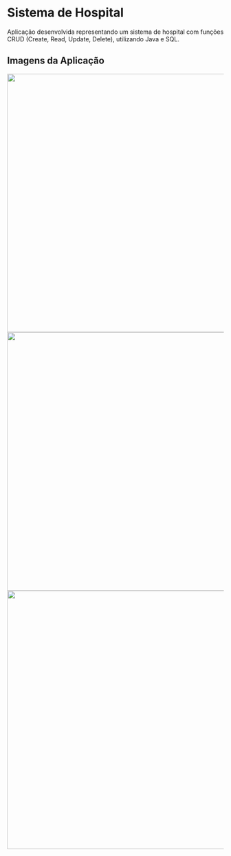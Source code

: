 # Sistema de Hospital

Aplicação desenvolvida representando um sistema de hospital com funções CRUD (Create, Read, Update, Delete), utilizando Java e SQL.

## Imagens da Aplicação

<p align="middle">
  <img src="https://user-images.githubusercontent.com/38816154/223031459-3769fb93-8650-4d18-83fa-d43dd0fcd18f.png" width="600">
  <img src="https://user-images.githubusercontent.com/38816154/223031462-0319b100-f8bc-41e1-a82c-dd3be9230409.png" width="600">
  <img src="https://user-images.githubusercontent.com/38816154/223031466-2fc31cbe-921f-4aa5-a388-74dd56131841.png" width="600">
</p>
